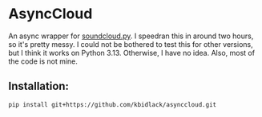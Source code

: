 # AsyncCloud
An async wrapper for [soundcloud.py](https://github.com/7x11x13/soundcloud.py). I speedran this in around two hours, so it's pretty messy.
I could not be bothered to test this for other versions, but I think it works on Python 3.13. Otherwise, I have no idea.
Also, most of the code is not mine.

## Installation:
```
pip install git+https://github.com/kbidlack/asynccloud.git
```
